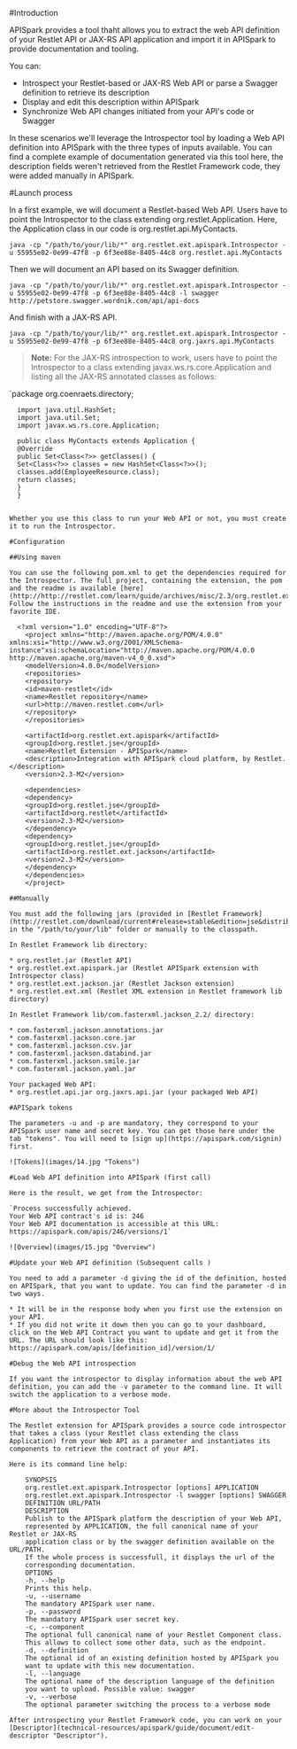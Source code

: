 #Introduction

APISpark provides a tool thaht allows you to extract the web API definition of your Restlet API or JAX-RS API application and import it in APISpark to provide documentation and tooling.

You can:

* Introspect your Restlet-based or JAX-RS Web API or parse a Swagger definition to retrieve its description
* Display and edit this description within APISpark
* Synchronize Web API changes initiated from your API's code or Swagger

In these scenarios we'll leverage the Introspector tool by loading a Web API definition into APISpark with the three types of inputs available. You can find a complete example of documentation generated via this tool here, the description fields weren't retrieved from the Restlet Framework code, they were added manually in APISpark.

#Launch process

In a first example, we will document a Restlet-based Web API. Users have to point the Introspector to the class extending org.restlet.Application. Here, the Application class in our code is org.restlet.api.MyContacts.


`java -cp "/path/to/your/lib/*" org.restlet.ext.apispark.Introspector -u 55955e02-0e99-47f8 -p 6f3ee88e-8405-44c8 org.restlet.api.MyContacts`

Then we will document an API based on its Swagger definition.

`java -cp "/path/to/your/lib/*" org.restlet.ext.apispark.Introspector -u 55955e02-0e99-47f8 -p 6f3ee88e-8405-44c8 -l swagger http://petstore.swagger.wordnik.com/api/api-docs`

And finish with a JAX-RS API.

`java -cp "/path/to/your/lib/*" org.restlet.ext.apispark.Introspector -u 55955e02-0e99-47f8 -p 6f3ee88e-8405-44c8 org.jaxrs.api.MyContacts`


> **Note:** For the JAX-RS introspection to work, users have to point the Introspector to a class extending javax.ws.rs.core.Application and listing all the JAX-RS annotated classes as follows:

  `package org.coenraets.directory;

      import java.util.HashSet;
      import java.util.Set;
      import javax.ws.rs.core.Application;

      public class MyContacts extends Application {
      @Override
      public Set<Class<?>> getClasses() {
      Set<Class<?>> classes = new HashSet<Class<?>>();
      classes.add(EmployeeResource.class);
      return classes;
      }
      }
  ```

Whether you use this class to run your Web API or not, you must create it to run the Introspector.

#Configuration

##Using maven

You can use the following pom.xml to get the dependencies required for the Introspector. The full project, containing the extension, the pom and the readme is available [here](http://http://restlet.com/learn/guide/archives/misc/2.3/org.restlet.ext.apispark.zip). Follow the instructions in the readme and use the extension from your favorite IDE.

    <?xml version="1.0" encoding="UTF-8"?>
      <project xmlns="http://maven.apache.org/POM/4.0.0" xmlns:xsi="http://www.w3.org/2001/XMLSchema-instance"xsi:schemaLocation="http://maven.apache.org/POM/4.0.0 http://maven.apache.org/maven-v4_0_0.xsd">
      <modelVersion>4.0.0</modelVersion>
      <repositories>
      <repository>
      <id>maven-restlet</id>
      <name>Restlet repository</name>
      <url>http://maven.restlet.com</url>
      </repository>
      </repositories>

      <artifactId>org.restlet.ext.apispark</artifactId>
      <groupId>org.restlet.jse</groupId>
      <name>Restlet Extension - APISpark</name>
      <description>Integration with APISpark cloud platform, by Restlet.</description>
      <version>2.3-M2</version>

      <dependencies>
      <dependency>
      <groupId>org.restlet.jse</groupId>
      <artifactId>org.restlet</artifactId>
      <version>2.3-M2</version>
      </dependency>
      <dependency>
      <groupId>org.restlet.jse</groupId>
      <artifactId>org.restlet.ext.jackson</artifactId>
      <version>2.3-M2</version>
      </dependency>
      </dependencies>
      </project>

##Manually

You must add the following jars (provided in [Restlet Framework](http://restlet.com/download/current#release=stable&edition=jse&distribution=zip)) in the "/path/to/your/lib" folder or manually to the classpath.

In Restlet Framework lib directory:

* org.restlet.jar (Restlet API)
* org.restlet.ext.apispark.jar (Restlet APISpark extension with Introspector class)
* org.restlet.ext.jackson.jar (Restlet Jackson extension)
* org.restlet.ext.xml (Restlet XML extension in Restlet framework lib directory)

In Restlet Framework lib/com.fasterxml.jackson_2.2/ directory:

* com.fasterxml.jackson.annotations.jar
* com.fasterxml.jackson.core.jar
* com.fasterxml.jackson.csv.jar
* com.fasterxml.jackson.databind.jar
* com.fasterxml.jackson.smile.jar
* com.fasterxml.jackson.yaml.jar

Your packaged Web API:
* org.restlet.api.jar org.jaxrs.api.jar (your packaged Web API)

#APISpark tokens

The parameters -u and -p are mandatory, they correspond to your APISpark user name and secret key. You can get those here under the tab "tokens". You will need to [sign up](https://apispark.com/signin) first.

![Tokens](images/14.jpg "Tokens")

#Load Web API definition into APISpark (first call)

Here is the result, we get from the Introspector:

  `Process successfully achieved.
  Your Web API contract's id is: 246
  Your Web API documentation is accessible at this URL: https://apispark.com/apis/246/versions/1`

![Overview](images/15.jpg "Overview")

#Update your Web API definition (Subsequent calls )

You need to add a parameter -d giving the id of the definition, hosted on APISpark, that you want to update. You can find the parameter -d in two ways.

* It will be in the response body when you first use the extension on your API.
* If you did not write it down then you can go to your dashboard, click on the Web API Contract you want to update and get it from the URL. The URL should look like this: https://apispark.com/apis/[definition_id]/version/1/

#Debug the Web API introspection

If you want the introspector to display information about the web API definition, you can add the -v parameter to the command line. It will switch the application to a verbose mode.

#More about the Introspector Tool

The Restlet extension for APISpark provides a source code introspector that takes a class (your Restlet class extending the class Application) from your Web API as a parameter and instantiates its components to retrieve the contract of your API.

Here is its command line help:

      SYNOPSIS
      org.restlet.ext.apispark.Introspector [options] APPLICATION
      org.restlet.ext.apispark.Introspector -l swagger [options] SWAGGER
      DEFINITION URL/PATH
      DESCRIPTION
      Publish to the APISpark platform the description of your Web API,
      represented by APPLICATION, the full canonical name of your Restlet or JAX-RS
      application class or by the swagger definition available on the  URL/PATH.
      If the whole process is successfull, it displays the url of the
      corresponding documentation.
      OPTIONS
      -h, --help
      Prints this help.
      -u, --username
      The mandatory APISpark user name.
      -p, --password
      The mandatory APISpark user secret key.
      -c, --component
      The optional full canonical name of your Restlet Component class.
      This allows to collect some other data, such as the endpoint.
      -d, --definition
      The optional id of an existing definition hosted by APISpark you
      want to update with this new documentation.
      -l, --language
      The optional name of the description language of the definition
      you want to upload. Possible value: swagger
      -v, --verbose
      The optional parameter switching the process to a verbose mode

After introspecting your Restlet Framework code, you can work on your [Descriptor](technical-resources/apispark/guide/document/edit-descriptor "Descriptor").
